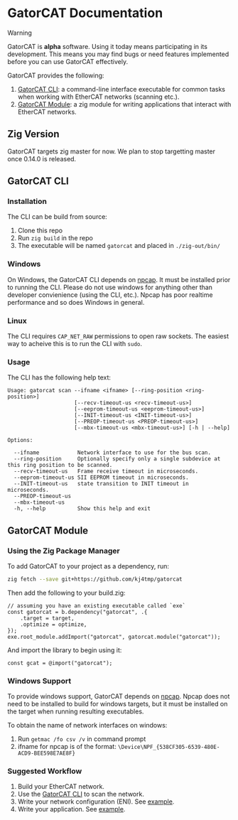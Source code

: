 # GatorCAT Documentation

> [!WARNING]
> GatorCAT is **alpha** software. Using it today means participating in its development.
> This means you may find bugs or need features implemented before you can use GatorCAT effectively.

GatorCAT provides the following:

1. [GatorCAT CLI](#gatorcat-cli): a command-line interface executable for common tasks when working with EtherCAT networks (scanning etc.).
1. [GatorCAT Module](#gatorcat-module): a zig module for writing applications that interact with EtherCAT networks.

## Zig Version

GatorCAT targets zig master for now. We plan to stop targetting master once 0.14.0 is released.

## GatorCAT CLI

### Installation

The CLI can be build from source:

1. Clone this repo
1. Run `zig build` in the repo
1. The executable will be named `gatorcat` and placed in `./zig-out/bin/`

### Windows

On Windows, the GatorCAT CLI depends on [npcap](https://npcap.com/). It must be installed prior to running the CLI.
Please do not use windows for anything other than developer convienience (using the CLI, etc.).
Npcap has poor realtime performance and so does Windows in general.

### Linux

The CLI requires `CAP_NET_RAW` permissions to open raw sockets. The easiest way to acheive this is to run the CLI with `sudo`.

### Usage

The CLI has the following help text:

```plaintext
Usage: gatorcat scan --ifname <ifname> [--ring-position <ring-position>]
                     [--recv-timeout-us <recv-timeout-us>]
                     [--eeprom-timeout-us <eeprom-timeout-us>]
                     [--INIT-timeout-us <INIT-timeout-us>]
                     [--PREOP-timeout-us <PREOP-timeout-us>]
                     [--mbx-timeout-us <mbx-timeout-us>] [-h | --help]

Options:

  --ifname            Network interface to use for the bus scan.
  --ring-position     Optionally specify only a single subdevice at this ring position to be scanned.
  --recv-timeout-us   Frame receive timeout in microseconds.
  --eeprom-timeout-us SII EEPROM timeout in microseconds.
  --INIT-timeout-us   state transition to INIT timeout in microseconds.
  --PREOP-timeout-us
  --mbx-timeout-us
  -h, --help          Show this help and exit
```

## GatorCAT Module

### Using the Zig Package Manager

To add GatorCAT to your project as a dependency, run:

```sh
zig fetch --save git+https://github.com/kj4tmp/gatorcat
```

Then add the following to your build.zig:

```zig
// assuming you have an existing executable called `exe`
const gatorcat = b.dependency("gatorcat", .{
    .target = target,
    .optimize = optimize,
});
exe.root_module.addImport("gatorcat", gatorcat.module("gatorcat"));
```

And import the library to begin using it:

```zig
const gcat = @import("gatorcat");
```

### Windows Support

To provide windows support, GatorCAT depends on [npcap](https://npcap.com/). Npcap does not need to be installed
to build for windows targets, but it must be installed on the target when running resulting executables.

To obtain the name of network interfaces on windows:

1. Run `getmac /fo csv /v` in command prompt
2. ifname for npcap is of the format: `\Device\NPF_{538CF305-6539-480E-ACD9-BEE598E7AE8F}`

### Suggested Workflow

1. Build your EtherCAT network.
1. Use the [GatorCAT CLI](#gatorcat-cli) to scan the network.
1. Write your network configuration (ENI). See [example](../examples/simple/network_config.zig).
1. Write your application. See [example](../examples/simple/main.zig).
